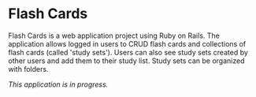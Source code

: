 # Flash Cards

Flash Cards is a web application project using Ruby on Rails. The application allows logged in users to CRUD flash cards and collections of flash cards (called 'study sets'). Users can also see study sets created by other users and add them to their study list. Study sets can be organized with folders.


*This application is in progress.*
